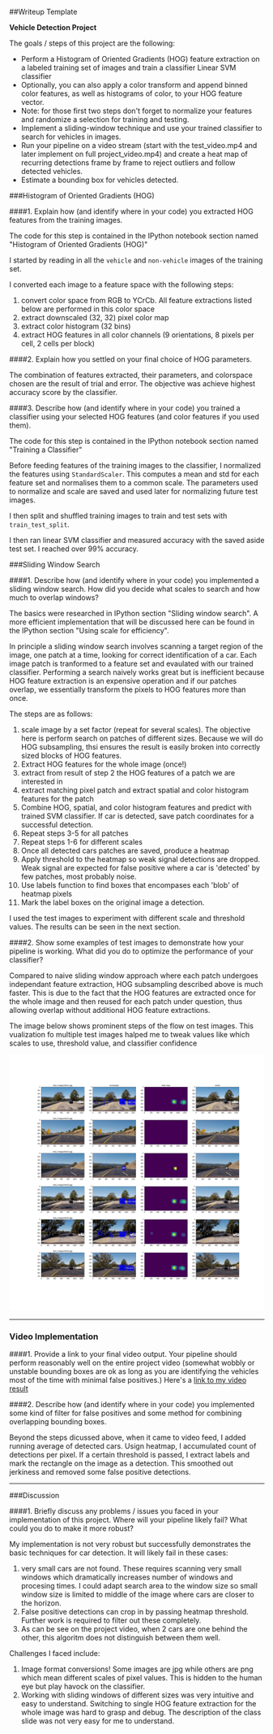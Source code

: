 ##Writeup Template

**Vehicle Detection Project**

The goals / steps of this project are the following:

* Perform a Histogram of Oriented Gradients (HOG) feature extraction on a labeled training set of images and train a classifier Linear SVM classifier
* Optionally, you can also apply a color transform and append binned color features, as well as histograms of color, to your HOG feature vector. 
* Note: for those first two steps don't forget to normalize your features and randomize a selection for training and testing.
* Implement a sliding-window technique and use your trained classifier to search for vehicles in images.
* Run your pipeline on a video stream (start with the test_video.mp4 and later implement on full project_video.mp4) and create a heat map of recurring detections frame by frame to reject outliers and follow detected vehicles.
* Estimate a bounding box for vehicles detected.

[//]: # (Image References)
[image1]: ./output_images/slide_windows.jpg
[image2]: ./output_images/hot_windows.jpg
[image3]: ./output_images/heatmap.jpg
[image4]: ./output_images/heatmap_threshold.jpg
[image5]: ./output_images/detected_cars.jpg
[image6]: ./output_images/scales.jpg

[video1]: ./project_video.mp4


###Histogram of Oriented Gradients (HOG)

####1. Explain how (and identify where in your code) you extracted HOG features from the training images.

The code for this step is contained in the IPython notebook section named "Histogram of Oriented Gradients (HOG)"

I started by reading in all the `vehicle` and `non-vehicle` images of the training set.

I converted each image to a feature space with the following steps:

1. convert color space from RGB to YCrCb.  All feature extractions listed below are performed in this color space
2. extract downscaled (32, 32) pixel color map
3. extract color histogram (32 bins)
4. extract HOG features in all color channels (9 orientations, 8 pixels per cell, 2 cells per block)


####2. Explain how you settled on your final choice of HOG parameters.

The combination of features extracted, their parameters, and colorspace chosen are the result of trial and error.  The objective was achieve highest accuracy score by the classifier.

####3. Describe how (and identify where in your code) you trained a classifier using your selected HOG features (and color features if you used them).

The code for this step is contained in the IPython notebook section named "Training a Classifier"

Before feeding features of the training images to the classifier, I normalized the features using `StandardScaler`.  This computes a mean and std for each feature set and normalises them to a common scale.  The parameters used to normalize and scale are saved and used later for normalizing future test images.

I then split and shuffled training images to train and test sets with `train_test_split`.

I then ran linear SVM classifier and measured accuracy with the saved aside test set.
I reached over 99% accuracy.

###Sliding Window Search

####1. Describe how (and identify where in your code) you implemented a sliding window search.  How did you decide what scales to search and how much to overlap windows?

The basics were researched in IPython section "Sliding window search".  A more efficient implementation that will be discussed here can be found in the IPython section "Using scale for efficiency".

In principle a sliding window search involves scanning a target region of the image, one patch at a time, looking for correct identification of a car.  Each image patch is tranformed to a feature set and evaulated with our trained classifier.  Performing a search naively works great but is inefficient because HOG feature extraction is an expensive operation and if our patches overlap, we essentially transform the pixels to HOG features more than once.

The steps are as follows:
1. scale image by a set factor (repeat for several scales).  The objective here is perform search on patches of different sizes.  Because we will do HOG subsampling, thsi ensures the result is easily broken into correctly sized blocks of HOG features.
2. Extract HOG features for the whole image (once!)
3. extract from result of step 2 the HOG features of a patch we are interested in
4. extract matching pixel patch and extract spatial and color histogram features for the patch
5. Combine HOG, spatial, and color histogram features and predict with trained SVM classifier. If car is detected, save patch coordinates for a successful detection.
6. Repeat steps 3-5 for all patches
7. Repeat steps 1-6 for different scales
8. Once all detected cars patches are saved, produce a heatmap
9. Apply threshold to the heatmap so weak signal detections are dropped.  Weak signal are expected for false positive where a car is 'detected' by few patches, most probably noise.
10. Use labels function to find boxes that encompases each 'blob' of heatmap pixels
11. Mark the label boxes on the original image a detection.

I used the test images to experiment with different scale and threshold values.  The results can be seen in the next section.

####2. Show some examples of test images to demonstrate how your pipeline is working.  What did you do to optimize the performance of your classifier?

Compared to naive sliding window approach where each patch undergoes independant feature extraction, HOG subsampling described above is much faster.  This is due to the fact that the HOG features are extracted once for the whole image and then reused for each patch under question, thus allowing overlap without additional HOG feature extractions.

The image below shows prominent steps of the flow on test images.  This vualization fo multiple test images halped me to tweak values like which scales to use, threshold value, and classifier confidence

![alt text][image6]

---

### Video Implementation

####1. Provide a link to your final video output.  Your pipeline should perform reasonably well on the entire project video (somewhat wobbly or unstable bounding boxes are ok as long as you are identifying the vehicles most of the time with minimal false positives.)
Here's a [link to my video result](./project_video_output.mp4)


####2. Describe how (and identify where in your code) you implemented some kind of filter for false positives and some method for combining overlapping bounding boxes.

Beyond the steps dicussed above, when it came to video feed, I added running average of detected cars.  Usign heatmap, I accumulated count of detections per pixel.  If a certain threshold is passed, I extract labels and mark the rectangle on the image as a detection. This smoothed out jerkiness and removed some false positive detections.

---

###Discussion

####1. Briefly discuss any problems / issues you faced in your implementation of this project.  Where will your pipeline likely fail?  What could you do to make it more robust?

My implementation is not very robust but successfully demonstrates the basic techniques for car detection.  It will likely fail in these cases:

1. very small cars are not found.  These requires scanning very small windows which dramatically increases number of windows and procesing times. I could adapt search area to the window size so small window size is limited to middle of the image where cars are closer to the horizon.
2. False positive detections can crop in by passing heatmap threshold.  Further work is required to filter out these completely.
3. As can be see on the project video, when 2 cars are one behind the other, this algoritm does not distinguish between them well.

Challenges I faced include:

1. Image format conversions! Some images are jpg while others are png which mean different scales of pixel values.  This is hidden to the human eye but play havock on the classifier.
2. Working with sliding windows of different sizes was very intuitive and easy to understand.   Switching to single HOG feature extraction for the whole image was hard to grasp and debug.  The description of the class slide was not very easy for me to understand.

